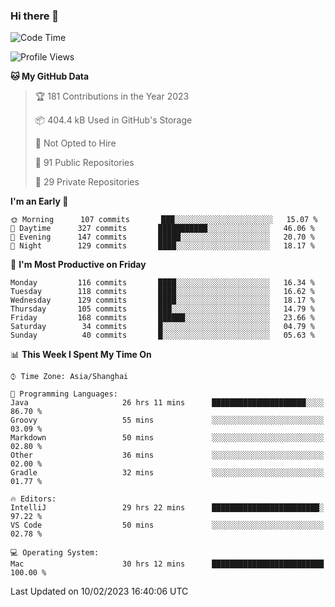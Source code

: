 ### Hi there 👋

<!--
**qbosen/qbosen** is a ✨ _special_ ✨ repository because its `README.md` (this file) appears on your GitHub profile.

Here are some ideas to get you started:

- 🔭 I’m currently working on ...
- 🌱 I’m currently learning ...
- 👯 I’m looking to collaborate on ...
- 🤔 I’m looking for help with ...
- 💬 Ask me about ...
- 📫 How to reach me: ...
- 😄 Pronouns: ...
- ⚡ Fun fact: ...
-->

<!--START_SECTION:waka-->
![Code Time](http://img.shields.io/badge/Code%20Time-1%2C166%20hrs%205%20mins-blue)

![Profile Views](http://img.shields.io/badge/Profile%20Views-0-blue)

**🐱 My GitHub Data** 

> 🏆 181 Contributions in the Year 2023
 > 
> 📦 404.4 kB Used in GitHub's Storage 
 > 
> 🚫 Not Opted to Hire
 > 
> 📜 91 Public Repositories 
 > 
> 🔑 29 Private Repositories  
 > 
**I'm an Early 🐤** 

```text
🌞 Morning      107 commits       ███░░░░░░░░░░░░░░░░░░░░░░   15.07 % 
🌆 Daytime      327 commits       ███████████░░░░░░░░░░░░░░   46.06 % 
🌃 Evening      147 commits       █████░░░░░░░░░░░░░░░░░░░░   20.70 % 
🌙 Night        129 commits       ████░░░░░░░░░░░░░░░░░░░░░   18.17 % 

```
📅 **I'm Most Productive on Friday** 

```text
Monday         116 commits       ████░░░░░░░░░░░░░░░░░░░░░   16.34 % 
Tuesday        118 commits       ████░░░░░░░░░░░░░░░░░░░░░   16.62 % 
Wednesday      129 commits       ████░░░░░░░░░░░░░░░░░░░░░   18.17 % 
Thursday       105 commits       ███░░░░░░░░░░░░░░░░░░░░░░   14.79 % 
Friday         168 commits       ██████░░░░░░░░░░░░░░░░░░░   23.66 % 
Saturday        34 commits       █░░░░░░░░░░░░░░░░░░░░░░░░   04.79 % 
Sunday          40 commits       █░░░░░░░░░░░░░░░░░░░░░░░░   05.63 % 

```


📊 **This Week I Spent My Time On** 

```text
⌚︎ Time Zone: Asia/Shanghai

💬 Programming Languages: 
Java                     26 hrs 11 mins      █████████████████████░░░░   86.70 % 
Groovy                   55 mins             ░░░░░░░░░░░░░░░░░░░░░░░░░   03.09 % 
Markdown                 50 mins             ░░░░░░░░░░░░░░░░░░░░░░░░░   02.80 % 
Other                    36 mins             ░░░░░░░░░░░░░░░░░░░░░░░░░   02.00 % 
Gradle                   32 mins             ░░░░░░░░░░░░░░░░░░░░░░░░░   01.77 % 

🔥 Editors: 
IntelliJ                 29 hrs 22 mins      ████████████████████████░   97.22 % 
VS Code                  50 mins             ░░░░░░░░░░░░░░░░░░░░░░░░░   02.78 % 

💻 Operating System: 
Mac                      30 hrs 12 mins      █████████████████████████   100.00 % 

```


 Last Updated on 10/02/2023 16:40:06 UTC
<!--END_SECTION:waka-->
